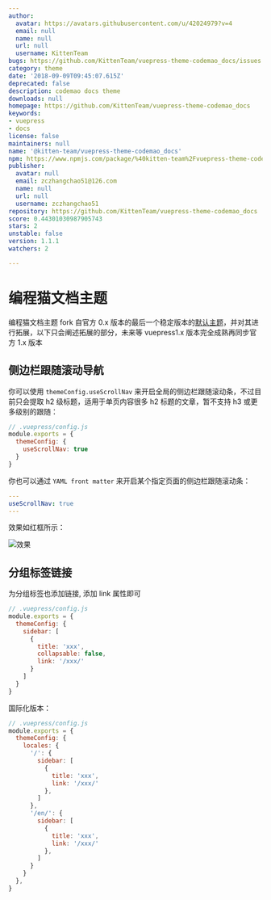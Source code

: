```yaml
---
author:
  avatar: https://avatars.githubusercontent.com/u/42024979?v=4
  email: null
  name: null
  url: null
  username: KittenTeam
bugs: https://github.com/KittenTeam/vuepress-theme-codemao_docs/issues
category: theme
date: '2018-09-09T09:45:07.615Z'
deprecated: false
description: codemao docs theme
downloads: null
homepage: https://github.com/KittenTeam/vuepress-theme-codemao_docs
keywords:
- vuepress
- docs
license: false
maintainers: null
name: '@kitten-team/vuepress-theme-codemao_docs'
npm: https://www.npmjs.com/package/%40kitten-team%2Fvuepress-theme-codemao_docs
publisher:
  avatar: null
  email: zczhangchao51@126.com
  name: null
  url: null
  username: zczhangchao51
repository: https://github.com/KittenTeam/vuepress-theme-codemao_docs
score: 0.44301030987905743
stars: 2
unstable: false
version: 1.1.1
watchers: 2

---
```


# 编程猫文档主题

编程猫文档主题 fork 自官方 0.x 版本的最后一个稳定版本的[默认主题](https://v0.vuepress.vuejs.org/zh/default-theme-config/)，并对其进行拓展，以下只会阐述拓展的部分，未来等 vuepress1.x 版本完全成熟再同步官方 1.x 版本

## 侧边栏跟随滚动导航

你可以使用 `themeConfig.useScrollNav` 来开启全局的侧边栏跟随滚动条，不过目前只会提取 h2 级标题，适用于单页内容很多 h2 标题的文章，暂不支持 h3 或更多级别的跟随：

```js
// .vuepress/config.js
module.exports = {
  themeConfig: {
    useScrollNav: true
  }
}
```

你也可以通过 `YAML front matter` 来开启某个指定页面的侧边栏跟随滚动条：

```yaml
---
useScrollNav: true
---

```

效果如红框所示：

![效果](./images/useScrollNav.jpg)

## 分组标签链接

为分组标签也添加链接, 添加 link 属性即可

```js
// .vuepress/config.js
module.exports = {
  themeConfig: {
    sidebar: [
      {
        title: 'xxx',
        collapsable: false,
        link: '/xxx/'
      }
    ]
  }
}
```

国际化版本：

```js
// .vuepress/config.js
module.exports = {
  themeConfig: {
    locales: {
      '/': {
        sidebar: [
          {
            title: 'xxx',
            link: '/xxx/'
          },
        ]
      },
      '/en/': {
        sidebar: [
          {
            title: 'xxx',
            link: '/xxx/'
          },
        ]
      }
    }
  },
}
```
